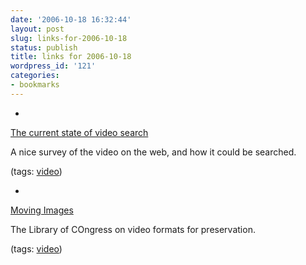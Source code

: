 ```yaml
---
date: '2006-10-18 16:32:44'
layout: post
slug: links-for-2006-10-18
status: publish
title: links for 2006-10-18
wordpress_id: '121'
categories:
- bookmarks
---
```



	
  * 
		

[The current state of video search](http://www.niallkennedy.com/blog/archives/2006/10/video-search.html)


		

A nice survey of the video on the web, and how it could be searched.


		

(tags: [video](http://del.icio.us/eob/video))


	

	
  * 
		

[Moving Images](http://www.digitalpreservation.gov/formats/content/video.shtml)


		

The Library of COngress on video formats for preservation.


		

(tags: [video](http://del.icio.us/eob/video))


	



